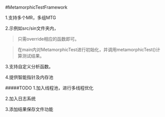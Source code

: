 #MetamorphicTestFramework

1.支持多个MR，多组MTG

2.示例如src/sin文件夹内，

>只需override相应的函数即可。

>在main内对MetamorphicTest进行初始化，并调用metamorphicTest()计算测试结果。

3.支持自定义分析函数。

4.提供智能指针及内存池

#####TODO
1.加入线程池，进行多线程优化

2.加入日志系统

3.添加结果保存文件功能